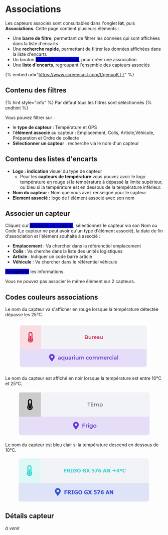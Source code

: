 # Associations

Les capteurs associés sont consultables dans l'onglet **Iot**, puis **Associations**. Cette page contient plusieurs éléments :&#x20;

* Une **barre de filtre**, permettant de filtrer les données qui sont affichées dans la liste d'encarts
* Une **recherche rapide**, permettant de filtrer les données affichées dans la liste d'encarts
* Un bouton <mark style="background-color:blue;">**Associer un capteur**</mark>, pour créer une association
* Une **liste d'encarts**, regroupant l'ensemble des capteurs associés

{% embed url="https://www.screencast.com/t/qenuoKTT" %}

## Contenu des filtres

{% hint style="info" %}
Par défaut tous les filtres sont sélectionnés
{% endhint %}

Vous pouvez filtrer sur :&#x20;

* le **type de capteur** : Température et GPS
* l'**élément associé** au capteur : Emplacement, Colis, Article,Véhicule, Préparation et Ordre de collecte
* **Sélectionner un capteur** : recherche via le nom d'un capteur

## Contenu des **listes d'encarts**

* **Logo : indication** visuel du type de capteur&#x20;
  * Pour les **capteurs de température** vous pouvez avoir le logo température en rouge si la température à dépassé la limite supérieur, ou bleu si la température est en dessous de la température inférieur.
* **Nom du capteur :** Nom que vous avez renseigné pour le capteur
* **Element associé :** logo de l'élément associé avec son nom

## Associer un capteur

Cliquez sur <mark style="background-color:blue;">**Associer un capteur**</mark>, sélectionnez le capteur via son Nom ou Code (Le capteur ne peut avoir qu'un type d'élément associé), la date de fin d'association et l'élément souhaité à associé :

* **Emplacement** : Va chercher dans la référenctiel emplacement
* **Colis** : Va cherche dans la liste des unités logistiques
* **Article** : Indiquer un code barre article&#x20;
* **Véhicule** : Va chercher dans le référentiel véhicule

<mark style="background-color:blue;">**Enregistrer**</mark> les informations.

Vous ne pouvez pas associer le même élément sur 2 capteurs.

## Codes couleurs associations

Le nom du capteur va s'afficher en rouge lorsque la température détectée dépasse les 25°C.

<figure><img src="../.gitbook/assets/image (1).png" alt=""><figcaption></figcaption></figure>

Le nom du capteur est affiché en noir lorsque la température est entre 10°C et 25°C.

<figure><img src="../.gitbook/assets/image (5).png" alt=""><figcaption></figcaption></figure>

Le nom du capteur est bleu clair si la température descend en dessous de 10°C.

<figure><img src="../.gitbook/assets/image (3).png" alt=""><figcaption></figcaption></figure>

## Détails capteur

_à venir_
